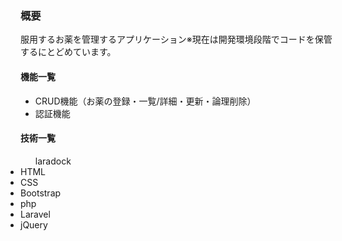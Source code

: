 <h3>概要</h3>
<p>服用するお薬を管理するアプリケーション※現在は開発環境段階でコードを保管するにとどめています。</p>

<h4>機能一覧</h4>
<ul>
<li>CRUD機能（お薬の登録・一覧/詳細・更新・論理削除）</li>
<li>認証機能</li>
</ul>

<h4>技術一覧</h4>
<ul style="display: inline;">
<li　style="display: inline;">laradock</li>
<li>HTML</li>
<li>CSS</li>
<li>Bootstrap</li>
<li>php</li>
<li>Laravel</li>
<li>jQuery</li>
</ul>